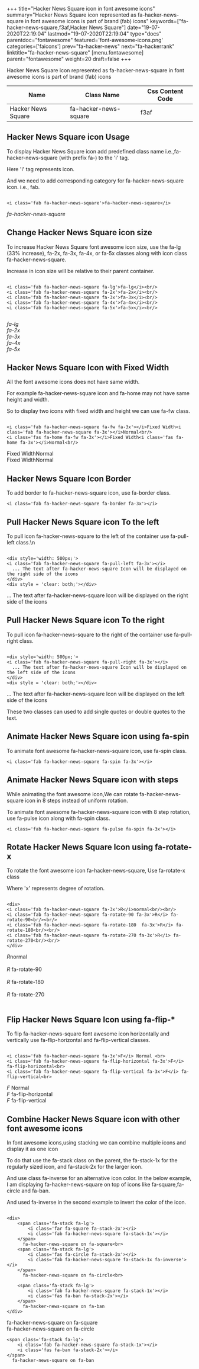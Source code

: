 +++
title="Hacker News Square icon in font awesome icons"
summary="Hacker News Square icon represented as fa-hacker-news-square in font awesome icons is part of brand (fab) icons"
keywords=["fa-hacker-news-square,f3af,Hacker News Square"]
date="19-07-2020T22:19:04"
lastmod="19-07-2020T22:19:04"
type="docs"
parentdoc="fontawesome"
featured='font-awesome-icons.png'
categories=['faicons']
prev="fa-hacker-news"
next="fa-hackerrank"
linktitle="fa-hacker-news-square"
[menu.fontawesome]
parent="fontawesome"
weight=20
draft=false
+++


Hacker News Square icon represented as fa-hacker-news-square in font awesome icons is part of brand (fab) icons

<div class='table-responsive'><table class='table'><thead><tr><th>Name</th><th>Class Name</th><th>Css Content Code</th></tr></thead><tbody><tr><td>Hacker News Square</td><td>fa-hacker-news-square</td><td>f3af</td></tr></tbody></table></div>



## Hacker News Square icon Usage

To display Hacker News Square icon add predefined class name i.e.,fa-hacker-news-square (with prefix fa-) to the 'i' tag.

Here 'i' tag represents icon.

And we need to add corresponding category for fa-hacker-news-square icon. i.e., fab.


```

<i class='fab fa-hacker-news-square'>fa-hacker-news-square</i>
```

<i class='fab fa-hacker-news-square'>fa-hacker-news-square</i>




## Change Hacker News Square icon size
To increase Hacker News Square font awesome icon size, use the fa-lg (33% increase), fa-2x, fa-3x, fa-4x, or fa-5x classes along with icon class fa-hacker-news-square.

Increase in icon size will be relative to their parent container. 

```

<i class='fab fa-hacker-news-square fa-lg'>fa-lg</i><br/>
<i class='fab fa-hacker-news-square fa-2x'>fa-2x</i><br/>
<i class='fab fa-hacker-news-square fa-3x'>fa-3x</i><br/>
<i class='fab fa-hacker-news-square fa-4x'>fa-4x</i><br/>
<i class='fab fa-hacker-news-square fa-5x'>fa-5x</i><br/>
            
```

<i class='fab fa-hacker-news-square fa-lg'>fa-lg</i><br/>
<i class='fab fa-hacker-news-square fa-2x'>fa-2x</i><br/>
<i class='fab fa-hacker-news-square fa-3x'>fa-3x</i><br/>
<i class='fab fa-hacker-news-square fa-4x'>fa-4x</i><br/>
<i class='fab fa-hacker-news-square fa-5x'>fa-5x</i><br/>
            



## Hacker News Square Icon with Fixed Width 

All the font awesome icons does not have same width.

For example fa-hacker-news-square icon and fa-home may not have same height and width.

So to display two icons with fixed width and height we can use fa-fw class.


```

<i class='fab fa-hacker-news-square fa-fw fa-3x'></i>Fixed Width<i class='fab fa-hacker-news-square fa-3x'></i>Normal<br/>
<i class='fas fa-home fa-fw fa-3x'></i>Fixed Width<i class='fas fa-home fa-3x'></i>Normal<br/>
```

<i class='fab fa-hacker-news-square fa-fw fa-3x'></i>Fixed Width<i class='fab fa-hacker-news-square fa-3x'></i>Normal<br/>
<i class='fas fa-home fa-fw fa-3x'></i>Fixed Width<i class='fas fa-home fa-3x'></i>Normal<br/>



## Hacker News Square Icon Border 

To add border to fa-hacker-news-square icon, use fa-border class.


```
<i class='fab fa-hacker-news-square fa-border fa-3x'></i>

```
<i class='fab fa-hacker-news-square fa-border fa-3x'></i>





## Pull Hacker News Square icon To the left

To pull icon fa-hacker-news-square to the left of the container use fa-pull-left class.\n

```

<div style='width: 500px;'>
<i class='fab fa-hacker-news-square fa-pull-left fa-3x'></i>
  ... The text after fa-hacker-news-square Icon will be displayed on the right side of the icons
</div>
<div style = 'clear: both;'></div>
```

<div style='width: 500px;'>
<i class='fab fa-hacker-news-square fa-pull-left fa-3x'></i>
  ... The text after fa-hacker-news-square Icon will be displayed on the right side of the icons
</div>
<div style = 'clear: both;'></div>




## Pull Hacker News Square icon To the right
To pull icon fa-hacker-news-square to the right of the container use fa-pull-right class.

```

<div style='width: 500px;'>
<i class='fab fa-hacker-news-square fa-pull-right fa-3x'></i>
  ... The text after fa-hacker-news-square Icon will be displayed on the left side of the icons
</div>
<div style = 'clear: both;'></div>
```

<div style='width: 500px;'>
<i class='fab fa-hacker-news-square fa-pull-right fa-3x'></i>
  ... The text after fa-hacker-news-square Icon will be displayed on the left side of the icons
</div>
<div style = 'clear: both;'></div>

These two classes can used to add single quotes or double quotes to the text.


## Animate Hacker News Square icon using fa-spin
To animate font awesome fa-hacker-news-square icon, use fa-spin class.

```
<i class='fab fa-hacker-news-square fa-spin fa-3x'></i>
```
<i class='fab fa-hacker-news-square fa-spin fa-3x'></i>




## Animate Hacker News Square icon with steps
While animating the font awesome icon,We can rotate fa-hacker-news-square icon in 8 steps instead of uniform rotation.

To animate font awesome fa-hacker-news-square icon with 8 step rotation, use fa-pulse icon along with fa-spin class.


```
<i class='fab fa-hacker-news-square fa-pulse fa-spin fa-3x'></i>

```
<i class='fab fa-hacker-news-square fa-pulse fa-spin fa-3x'></i>





## Rotate Hacker News Square Icon using fa-rotate-x
To rotate the font awesome icon fa-hacker-news-square, Use fa-rotate-x class

Where 'x' represents degree of rotation.


```

<div>
<i class='fab fa-hacker-news-square fa-3x'>R</i>normal<br/><br/>
<i class='fab fa-hacker-news-square fa-rotate-90 fa-3x'>R</i> fa-rotate-90<br/><br/> 
<i class='fab fa-hacker-news-square fa-rotate-180  fa-3x'>R</i> fa-rotate-180<br/><br/> 
<i class='fab fa-hacker-news-square fa-rotate-270 fa-3x'>R</i> fa-rotate-270<br/><br/>
</div>
```

<div>
<i class='fab fa-hacker-news-square fa-3x'>R</i>normal<br/><br/>
<i class='fab fa-hacker-news-square fa-rotate-90 fa-3x'>R</i> fa-rotate-90<br/><br/> 
<i class='fab fa-hacker-news-square fa-rotate-180  fa-3x'>R</i> fa-rotate-180<br/><br/> 
<i class='fab fa-hacker-news-square fa-rotate-270 fa-3x'>R</i> fa-rotate-270<br/><br/>
</div>




## Flip Hacker News Square Icon using fa-flip-*
To flip fa-hacker-news-square font awesome icon horizontally and vertically use fa-flip-horizontal and fa-flip-vertical classes. 

```

<i class='fab fa-hacker-news-square fa-3x'>F</i> Normal <br>
<i class='fab fa-hacker-news-square fa-flip-horizontal fa-3x'>F</i> fa-flip-horizontal<br>
<i class='fab fa-hacker-news-square fa-flip-vertical fa-3x'>F</i> fa-flip-vertical<br>
```

<i class='fab fa-hacker-news-square fa-3x'>F</i> Normal <br>
<i class='fab fa-hacker-news-square fa-flip-horizontal fa-3x'>F</i> fa-flip-horizontal<br>
<i class='fab fa-hacker-news-square fa-flip-vertical fa-3x'>F</i> fa-flip-vertical<br>




## Combine Hacker News Square icon with other font awesome icons
In font awesome icons,using stacking we can combine multiple icons and display it as one icon 

To do that use the fa-stack class on the parent, the fa-stack-1x for the regularly sized icon, and fa-stack-2x for the larger icon.

And use class fa-inverse for an alternative icon color. 
In the below example, I am displaying fa-hacker-news-square on top of icons like fa-square,fa-circle and fa-ban.

And used fa-inverse in the second example to invert the color of the icon.

```

<div>
    <span class='fa-stack fa-lg'>
        <i class='far fa-square fa-stack-2x'></i>
        <i class='fab fa-hacker-news-square fa-stack-1x'></i>
    </span>
      fa-hacker-news-square on fa-square<br>
    <span class='fa-stack fa-lg'>
        <i class='fas fa-circle fa-stack-2x'></i>
        <i class='fab fa-hacker-news-square fa-stack-1x fa-inverse'></i>
    </span>
      fa-hacker-news-square on fa-circle<br>

    <span class='fa-stack fa-lg'>
        <i class='fab fa-hacker-news-square fa-stack-1x'></i>
        <i class='fas fa-ban fa-stack-2x'></i>
    </span>
      fa-hacker-news-square on fa-ban
</div>
```

<div>
    <span class='fa-stack fa-lg'>
        <i class='far fa-square fa-stack-2x'></i>
        <i class='fab fa-hacker-news-square fa-stack-1x'></i>
    </span>
      fa-hacker-news-square on fa-square<br>
    <span class='fa-stack fa-lg'>
        <i class='fas fa-circle fa-stack-2x'></i>
        <i class='fab fa-hacker-news-square fa-stack-1x fa-inverse'></i>
    </span>
      fa-hacker-news-square on fa-circle<br>

    <span class='fa-stack fa-lg'>
        <i class='fab fa-hacker-news-square fa-stack-1x'></i>
        <i class='fas fa-ban fa-stack-2x'></i>
    </span>
      fa-hacker-news-square on fa-ban
</div>






